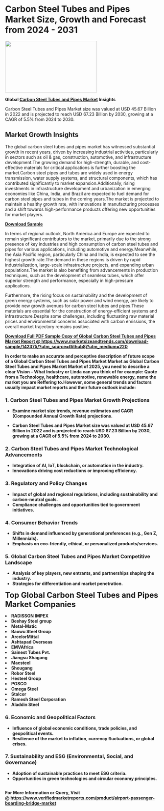 <H1>Carbon Steel Tubes and Pipes Market Size, Growth and Forecast from 2024 - 2031</H1><img class="aligncenter size-medium wp-image-584254" src="https://thirdeyenews.in/wp-content/uploads/2024/09/Global-Market-Research-300x168.jpeg" alt="" width="300" height="168" /><p><strong>Global&nbsp;<a href="https://www.marketsizeandtrends.com/download-sample/142375/?utm_source=Github8j?utm_medium=220">Carbon Steel Tubes and Pipes Market</a> Insights</strong></p><p>Carbon Steel Tubes and Pipes Market size was valued at USD 45.67 Billion in 2022 and is projected to reach USD 67.23 Billion by 2030, growing at a CAGR of 5.5% from 2024 to 2030.</p><p><h2>Market Growth Insights</h2> <p>The global carbon steel tubes and pipes market has witnessed substantial growth in recent years, driven by increasing industrial activities, particularly in sectors such as oil & gas, construction, automotive, and infrastructure development.The growing demand for high-strength, durable, and cost-effective materials for critical applications is further boosting the market.Carbon steel pipes and tubes are widely used in energy transmission, water supply systems, and structural components, which has contributed significantly to market expansion.Additionally, rising investments in infrastructure development and urbanization in emerging economies like China, India, and Brazil are expected to fuel demand for carbon steel pipes and tubes in the coming years.The market is projected to maintain a healthy growth rate, with innovations in manufacturing processes and a shift towards high-performance products offering new opportunities for market players.</p> <p><strong><a href="#">Download Sample</a></strong></p> <p>In terms of regional outlook, North America and Europe are expected to remain significant contributors to the market, primarily due to the strong presence of key industries and high consumption of carbon steel tubes and pipes for various applications, including automotive and energy.Meanwhile, the Asia Pacific region, particularly China and India, is expected to see the highest growth rate.The demand in these regions is driven by rapid industrialization, large-scale infrastructure projects, and expanding urban populations.The market is also benefiting from advancements in production techniques, such as the development of seamless tubes, which offer superior strength and performance, especially in high-pressure applications.</p> <p>Furthermore, the rising focus on sustainability and the development of green energy systems, such as solar power and wind energy, are likely to provide new growth avenues for carbon steel tubes and pipes.These materials are essential for the construction of energy-efficient systems and infrastructure.Despite some challenges, including fluctuating raw material prices and environmental concerns associated with carbon emissions, the overall market trajectory remains positive.</p> <p><strong><a href="#"></p><p><span class=""><strong>Download Full PDF Sample Copy of Global Carbon Steel Tubes and Pipes Market Report</strong> @ <a href="https://www.marketsizeandtrends.com/download-sample/142375/?utm_source=Github8j?utm_medium=220" target="_blank">https://www.marketsizeandtrends.com/download-sample/142375/?utm_source=Github8j?utm_medium=220</a></span></p><p>In order to make an accurate and perceptive description of future scope of a Global&nbsp;Carbon Steel Tubes and Pipes Market Market as Global&nbsp;Carbon Steel Tubes and Pipes Market Market of 2025, you need to describe a clear Vision &ndash; What Industry or Linda can you think of for example: Quote from a Technology, healthcare, automotive, renewable energy, name the market you are Reffering to.However, some general trends and factors usually impact market reports and their future outlook include:</p><h3>1.&nbsp;<strong>Carbon Steel Tubes and Pipes Market Growth Projections</strong></h3><ul><li>Examine market size trends, revenue estimates and CAGR (Compounded Annual Growth Rate) projections.</li><li><p>Carbon Steel Tubes and Pipes Market size was valued at USD 45.67 Billion in 2022 and is projected to reach USD 67.23 Billion by 2030, growing at a CAGR of 5.5% from 2024 to 2030.</p></li></ul><h3>2.&nbsp;<strong>Carbon Steel Tubes and Pipes Market Technological Advancements</strong></h3><ul><li>Integration of AI, IoT, blockchain, or automation in the industry.</li><li>Innovations driving cost reductions or improving efficiency.</li></ul><h3>3.&nbsp;<strong>Regulatory and Policy Changes</strong></h3><ul><li>Impact of global and regional regulations, including sustainability and carbon-neutral goals.</li><li>Compliance challenges and opportunities tied to government initiatives.</li></ul><h3>4.&nbsp;<strong>Consumer Behavior Trends</strong></h3><ul><li>Shifts in demand influenced by generational preferences (e.g., Gen Z, Millennials).</li><li>Emphasis on eco-friendly, ethical, or personalized products/services.</li></ul><h3>5.&nbsp;<strong>Global Carbon Steel Tubes and Pipes Market Competitive Landscape</strong></h3><ul><li>Analysis of key players, new entrants, and partnerships shaping the industry.</li><li>Strategies for differentiation and market penetration.</li></ul><p data-pm-slice="1 1 []"><span style="color: inherit; font-family: inherit; font-size: 25px;">Top Global Carbon Steel Tubes and Pipes Market Companies</span></p><div class="" data-test-id=""><p><li>RADISSON IMPEX</li><li> Beshay Steel group</li><li> Metal-Matic</li><li> Baowu Steel Group</li><li> ArcelorMittal</li><li> Ashtapad Overseas</li><li> EMVAfrica</li><li> Sainest Tubes Pvt.</li><li> Jiangsu Shagang</li><li> Macsteel</li><li> Shougang</li><li> Robor Steel</li><li> Hesteel Group</li><li> POSCO</li><li> Omega Steel</li><li> Stalcor</li><li> Ramesh Steel Corporation</li><li> Aladdin Steel</li></p></div><h3>6.&nbsp;<strong>Economic and Geopolitical Factors</strong></h3><ul><li>Influence of global economic conditions, trade policies, and geopolitical events.</li><li>Resilience of the market to inflation, currency fluctuations, or global crises.</li></ul><h3>7.&nbsp;<strong>Sustainability and ESG (Environmental, Social, and Governance)</strong></h3><ul><li>Adoption of sustainable practices to meet ESG criteria.</li><li>Opportunities in green technologies and circular economy principles.</li></ul><h2><strong style="font-size: 14px;">For More Information or Query, Visit @&nbsp;</strong><a style="background-color: #ffffff; font-size: 14px;" href="https://www.marketsizeandtrends.com/report/carbon-steel-tubes-and-pipes-market/" target="_blank">https://www.verifiedmarketreports.com/product/airport-passenger-boarding-bridge-market</a></h2>
